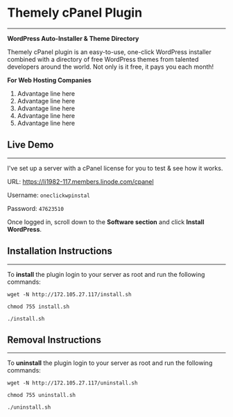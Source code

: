 # Themely cPanel Plugin
---

**WordPress Auto-Installer & Theme Directory**

Themely cPanel plugin is an easy-to-use, one-click WordPress installer combined with a directory of free WordPress themes from talented developers around the world. Not only is it free, it pays you each month!

**For Web Hosting Companies**

1. Advantage line here
2. Advantage line here
3. Advantage line here
4. Advantage line here
5. Advantage line here


## Live Demo
---

I've set up a server with a cPanel license for you to test & see how it works.

URL: https://li1982-117.members.linode.com/cpanel

Username: `oneclickwpinstal`

Password: `47623510`

Once logged in, scroll down to the **Software section** and click **Install WordPress**.


## Installation Instructions
---

To **install** the plugin login to your server as root and run the following commands:

`wget -N http://172.105.27.117/install.sh`

`chmod 755 install.sh`

`./install.sh`



## Removal Instructions
---

To **uninstall** the plugin login to your server as root and run the following commands:

`wget -N http://172.105.27.117/uninstall.sh`

`chmod 755 uninstall.sh`

`./uninstall.sh`